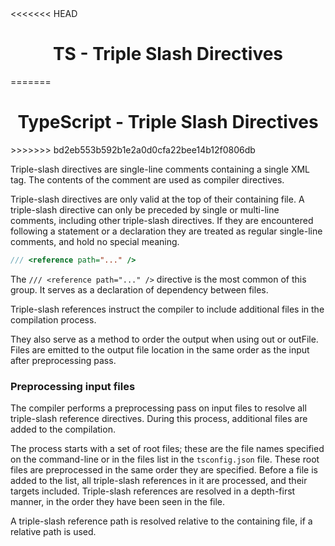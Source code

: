 <link rel="stylesheet" href="https://cdn.jsdelivr.net/npm/bootstrap-icons@1.5.0/font/bootstrap-icons.css">
<<<<<<< HEAD
<link rel="stylesheet" href="../../lib/doc_style.css">

<h1 style="text-align:center">TS - Triple Slash Directives</h1>
=======
<link rel="stylesheet" href="../source.css">

<h1 style="text-align:center">TypeScript - Triple Slash Directives</h1>
>>>>>>> bd2eb553b592b1e2a0d0cfa22bee14b12f0806db

Triple-slash directives are single-line comments containing a single XML tag. The contents of the comment are used as compiler directives.

Triple-slash directives are only valid at the top of their containing file. A triple-slash directive can only be preceded by single or multi-line comments, including other triple-slash directives. If they are encountered following a statement or a declaration they are treated as regular single-line comments, and hold no special meaning.

```ts
/// <reference path="..." />
```
The `/// <reference path="..." />` directive is the most common of this group. It serves as a declaration of dependency between files.

Triple-slash references instruct the compiler to include additional files in the compilation process.

They also serve as a method to order the output when using out or outFile. Files are emitted to the output file location in the same order as the input after preprocessing pass.

### Preprocessing input files
The compiler performs a preprocessing pass on input files to resolve all triple-slash reference directives. During this process, additional files are added to the compilation.

The process starts with a set of root files; these are the file names specified on the command-line or in the files list in the `tsconfig.json` file. These root files are preprocessed in the same order they are specified. Before a file is added to the list, all triple-slash references in it are processed, and their targets included. Triple-slash references are resolved in a depth-first manner, in the order they have been seen in the file.

A triple-slash reference path is resolved relative to the containing file, if a relative path is used.































